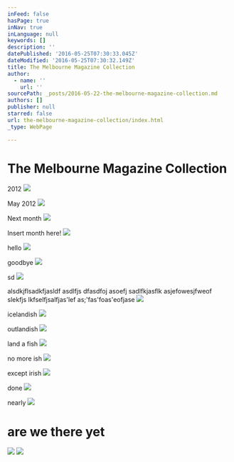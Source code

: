 ```yaml
---
inFeed: false
hasPage: true
inNav: true
inLanguage: null
keywords: []
description: ''
datePublished: '2016-05-25T07:30:33.045Z'
dateModified: '2016-05-25T07:30:32.149Z'
title: The Melbourne Magazine Collection
author:
  - name: ''
    url: ''
sourcePath: _posts/2016-05-22-the-melbourne-magazine-collection.md
authors: []
publisher: null
starred: false
url: the-melbourne-magazine-collection/index.html
_type: WebPage

---
```

# The Melbourne Magazine Collection

2012
![](https://s3-us-west-2.amazonaws.com/the-grid-img/p/277681c6c611a37720698088e29fa61b483a8a69.jpg)

May 2012
![](https://s3-us-west-2.amazonaws.com/the-grid-img/p/882b30e84ca537245c4a011308142b2306e6046e.jpg)

Next month
![](https://s3-us-west-2.amazonaws.com/the-grid-img/p/8737095aeb2096982166da709d6dc636467bc401.jpg)

Insert month here!
![](https://s3-us-west-2.amazonaws.com/the-grid-img/p/f3e83e299f669d3f21478a371581051fe17c9123.jpg)

hello
![](https://s3-us-west-2.amazonaws.com/the-grid-img/p/3e81e36e4df4ef307a76ec0446111d5aefb918e9.jpg)

goodbye
![](https://s3-us-west-2.amazonaws.com/the-grid-img/p/ab22040f0f00b2ea5e79fd6a90e27c8a90b5de57.jpg)

sd
![](https://s3-us-west-2.amazonaws.com/the-grid-img/p/c9703dda0b3c6e0c40e1bc8fd7c3df5a00fcfddd.jpg)

alsdkjflsadkfjasldf asdlfjs dfasdfoj asoefj sadlfkjasflk asjefowesjfweof slekfjs lkfselfjsalfjas'lef as;'fas'foas'eofjase
![](https://s3-us-west-2.amazonaws.com/the-grid-img/p/3ec12c56a3be9c7da4c65a8776504aadb7afa8d7.jpg)

icelandish
![](https://s3-us-west-2.amazonaws.com/the-grid-img/p/5ea2df862c8cf38ba23498e5a090a772f8c97591.jpg)

outlandish
![](https://s3-us-west-2.amazonaws.com/the-grid-img/p/9e606ef273d230c87fdff60c35e622bed0c2475b.jpg)

land a fish
![](https://s3-us-west-2.amazonaws.com/the-grid-img/p/589aa7dc24462b2792c5e1c2a194fc38060fdd93.jpg)

no more ish
![](https://s3-us-west-2.amazonaws.com/the-grid-img/p/07c9be51eb3ae9f743d3a5a97948b7d26cb4ff42.jpg)

except irish
![](https://s3-us-west-2.amazonaws.com/the-grid-img/p/241cb3754cac93b3f5476f51f687ed7172f3a462.jpg)

done
![](https://the-grid-user-content.s3-us-west-2.amazonaws.com/5fb4da7a-a49e-4b79-9ad8-819c8d2967a3.jpg)

nearly
![](https://the-grid-user-content.s3-us-west-2.amazonaws.com/3fca2c8b-7c62-4af9-80d5-a30b502f0206.jpg)

# are we there yet
![](https://the-grid-user-content.s3-us-west-2.amazonaws.com/2d0b675a-ca69-4f1e-ab88-f6bb7408c263.jpg)
![](https://the-grid-user-content.s3-us-west-2.amazonaws.com/46b94837-97aa-4d04-865f-e9bb4382e8c9.jpg)
